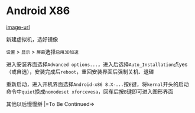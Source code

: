 
# Android X86

[image-url](https://www.android-x86.org/download)

新建虚拟机，选好镜像

`设置` > `显示` > `屏幕`选择`启用3D加速`

进入安装界面选择`Advanced options...`，进入后选择`Auto_Installation`点yes（或自选），安装完成后`reboot`，重回安装界面后强制关机、退碟

重新启动，进入开机界面选择`Android-x86 8.X-...`按`E`键，将`kernal`开头的启动命令中`quiet`换成`nomodeset xforcevesa`，回车后按`B`键即可进入图形界面

其他以后慢慢掰 |=To Be Continued=>
